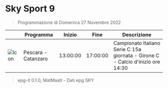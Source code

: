 # Sky Sport 9
> Programmazione di Domenica 27 Novembre 2022

||Programma|Inizio|Fine|Descrizione|
|---|---|---|---|---|
|![Icon](https://guidatv.sky.it/uuid/fe81d58c-57dc-4ba1-9aa2-9e8c99bfa354/cover?md5ChecksumParam=9c6eddf0312eb9d8b796ba0140ff5ec1)|Pescara - Catanzaro|13:00:00|17:00:00|Campionato Italiano Serie C 15a giornata - Girone C - Calcio d&#039;inizio ore 14:30



 > epg-it 0.1.0, MatMasIt - Dati epg SKY